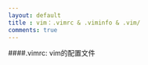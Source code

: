 ```yaml
---
layout: default
title : vim：.vimrc & .viminfo & .vim/
comments: true
---
```


####.vimrc: vim的配置文件

